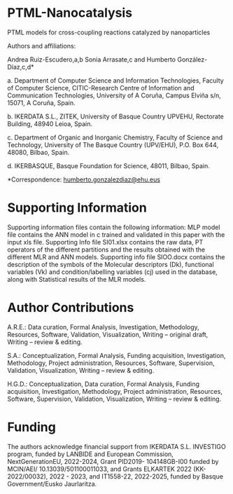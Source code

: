 # PTML-Nanocatalysis
PTML models for cross-coupling reactions catalyzed by nanoparticles

Authors and affiliations:

Andrea Ruiz-Escudero,a,b Sonia Arrasate,c and Humberto González-Díaz,c,d*

a. Department of Computer Science and Information Technologies, Faculty of Computer Science, CITIC-Research Centre of Information and Communication Technologies, University of A Coruña, Campus Elviña s/n, 15071, A Coruña, Spain.

b. IKERDATA S.L., ZITEK, University of Basque Country UPVEHU, Rectorate Building, 48940 Leioa, Spain.

c. Department of Organic and Inorganic Chemistry, Faculty of Science and Technology, University of The Basque Country (UPV/EHU), P.O. Box 644, 48080, Bilbao, Spain.

d. IKERBASQUE, Basque Foundation for Science, 48011, Bilbao, Spain.

*Correspondence: humberto.gonzalezdiaz@ehu.eus

# Supporting Information
Supporting information files contain the following information:
MLP model file contains the ANN model in c trained and validated in this paper with the input xls file.
Supporting Info file SI01.xlsx contains the raw data, PT operators of the different partitions and the results obtained with the different MLR and ANN models.
Supporting info file SIOO.docx contains the description of the symbols of the Molecular descriptors (Dk), functional variables (Vk) and condition/labelling variables (cj) used in the database, along with Statistical results of the MLR models.

# Author Contributions
A.R.E.: Data curation, Formal Analysis, Investigation, Methodology, Resources, Software, Validation, Visualization, Writing – original draft, Writing – review & editing.

S.A.: Conceptualization, Formal Analysis, Funding acquisition, Investigation, Methodology, Project administration, Resources, Software, Supervision, Validation, Visualization, Writing – review & editing.

H.G.D.: Conceptualization, Data curation, Formal Analysis, Funding acquisition, Investigation, Methodology, Project administration, Resources, Software, Supervision, Validation, Visualization, Writing – review & editing.

# Funding
The authors acknowledge financial support from IKERDATA S.L. INVESTIGO program, funded by LANBIDE and European Commission, NextGenerationEU, 2022-2024, Grant PID2019- 104148GB-I00 funded by MCIN/AEI/ 10.13039/501100011033, and Grants ELKARTEK 2022 (KK-2022/00032), 2022 - 2023, and IT1558-22, 2022-2025, funded by Basque Government/Eusko Jaurlaritza.
